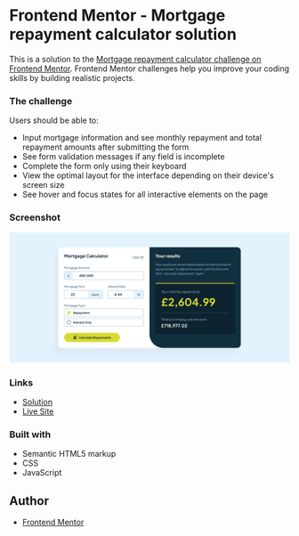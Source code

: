 # Frontend Mentor - Mortgage repayment calculator solution

This is a solution to the [Mortgage repayment calculator challenge on Frontend Mentor](https://www.frontendmentor.io/challenges/mortgage-repayment-calculator-Galx1LXK73). Frontend Mentor challenges help you improve your coding skills by building realistic projects. 

### The challenge

Users should be able to:

- Input mortgage information and see monthly repayment and total repayment amounts after submitting the form
- See form validation messages if any field is incomplete
- Complete the form only using their keyboard
- View the optimal layout for the interface depending on their device's screen size
- See hover and focus states for all interactive elements on the page

### Screenshot

![](./screenshot.png)

### Links

-  [Solution](https://your-solution-url.com)
-  [Live Site](https://your-live-site-url.com)

### Built with

- Semantic HTML5 markup
- CSS
- JavaScript

## Author

- [Frontend Mentor](https://www.frontendmentor.io/profile/lspacka)